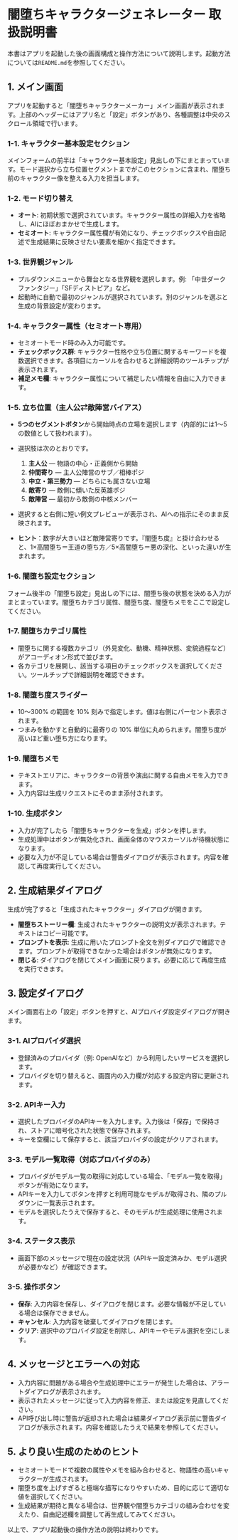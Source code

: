 # 闇堕ちキャラクタージェネレーター 取扱説明書

本書はアプリを起動した後の画面構成と操作方法について説明します。起動方法については`README.md`を参照してください。

## 1. メイン画面
アプリを起動すると「闇堕ちキャラクターメーカー」メイン画面が表示されます。上部のヘッダーにはアプリ名と「設定」ボタンがあり、各種調整は中央のスクロール領域で行います。

### 1-1. キャラクター基本設定セクション
メインフォームの前半は「キャラクター基本設定」見出しの下にまとまっています。モード選択から立ち位置セグメントまでがこのセクションに含まれ、闇堕ち前のキャラクター像を整える入力を担当します。

### 1-2. モード切り替え
- **オート**: 初期状態で選択されています。キャラクター属性の詳細入力を省略し、AIにほぼおまかせで生成します。
- **セミオート**: キャラクター属性欄が有効になり、チェックボックスや自由記述で生成結果に反映させたい要素を細かく指定できます。

### 1-3. 世界観ジャンル
- プルダウンメニューから舞台となる世界観を選択します。例: 「中世ダークファンタジー」「SFディストピア」など。
- 起動時に自動で最初のジャンルが選択されています。別のジャンルを選ぶと生成の背景設定が変わります。

### 1-4. キャラクター属性（セミオート専用）
- セミオートモード時のみ入力可能です。
- **チェックボックス群**: キャラクター性格や立ち位置に関するキーワードを複数選択できます。各項目にカーソルを合わせると詳細説明のツールチップが表示されます。
- **補足メモ欄**: キャラクター属性について補足したい情報を自由に入力できます。

### 1-5. 立ち位置（主人公⇄敵陣営バイアス）

- **5つのセグメントボタン**から開始時点の立場を選択します（内部的には1〜5の数値として扱われます）。
- 選択肢は次のとおりです。

  1. **主人公** — 物語の中心・正義側から開始
  2. **仲間寄り** — 主人公陣営のサブ／相棒ポジ
  3. **中立・第三勢力** — どちらにも属さない立場
  4. **敵寄り** — 敵側に傾いた反英雄ポジ
  5. **敵陣営** — 最初から敵側の中核メンバー
- 選択すると右側に短い例文プレビューが表示され、AIへの指示にそのまま反映されます。
- **ヒント**：数字が大きいほど敵陣営寄りです。『闇堕ち度』と掛け合わせると、1×高闇堕ち＝王道の堕ち方／5×高闇堕ち＝悪の深化、といった違いが生まれます。

### 1-6. 闇堕ち設定セクション
フォーム後半の「闇堕ち設定」見出しの下には、闇堕ち後の状態を決める入力がまとまっています。闇堕ちカテゴリ属性、闇堕ち度、闇堕ちメモをここで設定してください。

### 1-7. 闇堕ちカテゴリ属性
- 闇堕ちに関する複数カテゴリ（外見変化、動機、精神状態、変貌過程など）がアコーディオン形式で並びます。
- 各カテゴリを展開し、該当する項目のチェックボックスを選択してください。ツールチップで詳細説明を確認できます。

### 1-8. 闇堕ち度スライダー
- 10〜300% の範囲を 10% 刻みで指定します。値は右側にパーセント表示されます。
- つまみを動かすと自動的に最寄りの 10% 単位に丸められます。闇堕ち度が高いほど重い堕ち方になります。

### 1-9. 闇堕ちメモ
- テキストエリアに、キャラクターの背景や演出に関する自由メモを入力できます。
- 入力内容は生成リクエストにそのまま添付されます。

### 1-10. 生成ボタン
- 入力が完了したら「闇堕ちキャラクターを生成」ボタンを押します。
- 生成処理中はボタンが無効化され、画面全体のマウスカーソルが待機状態になります。
- 必要な入力が不足している場合は警告ダイアログが表示されます。内容を確認して再度実行してください。

## 2. 生成結果ダイアログ
生成が完了すると「生成されたキャラクター」ダイアログが開きます。

- **闇堕ちストーリー欄**: 生成されたキャラクターの説明文が表示されます。テキストはコピー可能です。
- **プロンプトを表示**: 生成に用いたプロンプト全文を別ダイアログで確認できます。プロンプトが取得できなかった場合はボタンが無効になります。
- **閉じる**: ダイアログを閉じてメイン画面に戻ります。必要に応じて再度生成を実行できます。

## 3. 設定ダイアログ
メイン画面右上の「設定」ボタンを押すと、AIプロバイダ設定ダイアログが開きます。

### 3-1. AIプロバイダ選択
- 登録済みのプロバイダ（例: OpenAIなど）から利用したいサービスを選択します。
- プロバイダを切り替えると、画面内の入力欄が対応する設定内容に更新されます。

### 3-2. APIキー入力
- 選択したプロバイダのAPIキーを入力します。入力後は「保存」で保持され、ストアに暗号化された状態で保存されます。
- キーを空欄にして保存すると、該当プロバイダの設定がクリアされます。

### 3-3. モデル一覧取得（対応プロバイダのみ）
- プロバイダがモデル一覧の取得に対応している場合、「モデル一覧を取得」ボタンが有効になります。
- APIキーを入力してボタンを押すと利用可能なモデルが取得され、隣のプルダウンに一覧表示されます。
- モデルを選択したうえで保存すると、そのモデルが生成処理に使用されます。

### 3-4. ステータス表示
- 画面下部のメッセージで現在の設定状況（APIキー設定済みか、モデル選択が必要かなど）が確認できます。

### 3-5. 操作ボタン
- **保存**: 入力内容を保存し、ダイアログを閉じます。必要な情報が不足している場合は保存できません。
- **キャンセル**: 入力内容を破棄してダイアログを閉じます。
- **クリア**: 選択中のプロバイダ設定を削除し、APIキーやモデル選択を空にします。

## 4. メッセージとエラーへの対応
- 入力内容に問題がある場合や生成処理中にエラーが発生した場合は、アラートダイアログが表示されます。
- 表示されたメッセージに従って入力内容を修正、または設定を見直してください。
- API呼び出し時に警告が返却された場合は結果ダイアログ表示前に警告ダイアログが表示されます。内容を確認したうえで結果を参照してください。

## 5. より良い生成のためのヒント
- セミオートモードで複数の属性やメモを組み合わせると、物語性の高いキャラクターが生成されます。
- 闇堕ち度を上げすぎると極端な描写になりやすいため、目的に応じて適切な値を選択してください。
- 生成結果が期待と異なる場合は、世界観や闇堕ちカテゴリの組み合わせを変えたり、自由記述欄を調整して再生成してみてください。

以上で、アプリ起動後の操作方法の説明は終わりです。
